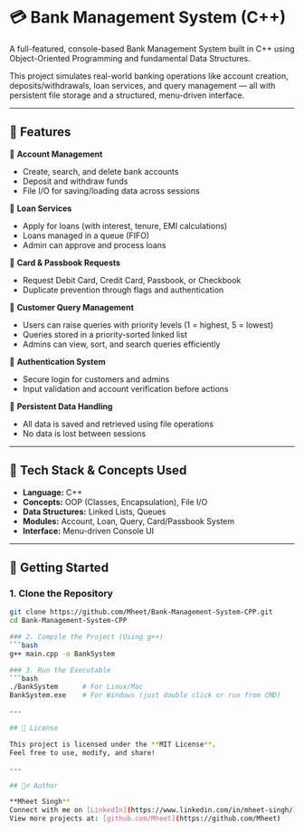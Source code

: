 # 💳 Bank Management System (C++)

A full-featured, console-based Bank Management System built in C++ using Object-Oriented Programming and fundamental Data Structures.

This project simulates real-world banking operations like account creation, deposits/withdrawals, loan services, and query management — all with persistent file storage and a structured, menu-driven interface.

---

## 🧰 Features

🔐 **Account Management**  
- Create, search, and delete bank accounts  
- Deposit and withdraw funds  
- File I/O for saving/loading data across sessions

💸 **Loan Services**  
- Apply for loans (with interest, tenure, EMI calculations)  
- Loans managed in a queue (FIFO)  
- Admin can approve and process loans

📄 **Card & Passbook Requests**  
- Request Debit Card, Credit Card, Passbook, or Checkbook  
- Duplicate prevention through flags and authentication

📝 **Customer Query Management**  
- Users can raise queries with priority levels (1 = highest, 5 = lowest)  
- Queries stored in a priority-sorted linked list  
- Admins can view, sort, and search queries efficiently

🧾 **Authentication System**  
- Secure login for customers and admins  
- Input validation and account verification before actions

📂 **Persistent Data Handling**  
- All data is saved and retrieved using file operations  
- No data is lost between sessions

---

## 🔧 Tech Stack & Concepts Used

- **Language:** C++  
- **Concepts:** OOP (Classes, Encapsulation), File I/O  
- **Data Structures:** Linked Lists, Queues  
- **Modules:** Account, Loan, Query, Card/Passbook System  
- **Interface:** Menu-driven Console UI

---


## 🚀 Getting Started

### 1. Clone the Repository
```bash
git clone https://github.com/Mheet/Bank-Management-System-CPP.git
cd Bank-Management-System-CPP

### 2. Compile the Project (Using g++)
```bash
g++ main.cpp -o BankSystem

### 3. Run the Executable
```bash
./BankSystem      # For Linux/Mac
BankSystem.exe    # For Windows (just double click or run from CMD)

---

## 🪪 License

This project is licensed under the **MIT License**.  
Feel free to use, modify, and share!

---

## 🙋‍♂️ Author

**Mheet Singh**  
Connect with me on [LinkedIn](https://www.linkedin.com/in/mheet-singh/)  
View more projects at: [github.com/Mheet](https://github.com/Mheet)
